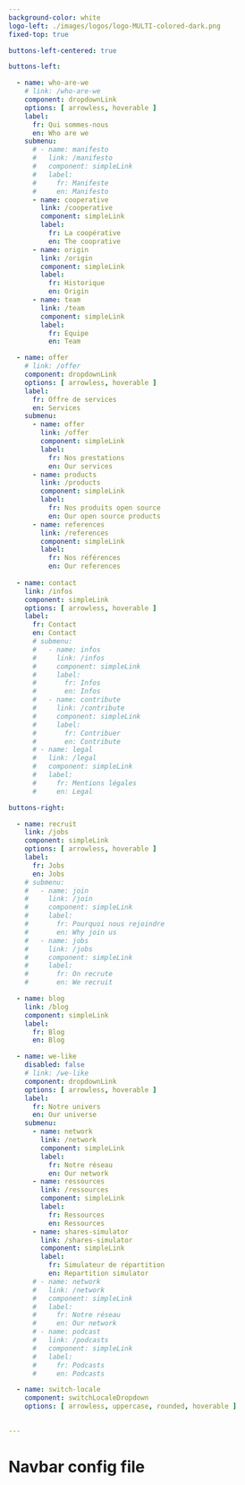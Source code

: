 ```yaml
---
background-color: white
logo-left: ./images/logos/logo-MULTI-colored-dark.png
fixed-top: true

buttons-left-centered: true

buttons-left: 

  - name: who-are-we 
    # link: /who-are-we
    component: dropdownLink
    options: [ arrowless, hoverable ]
    label: 
      fr: Qui sommes-nous
      en: Who are we
    submenu: 
      # - name: manifesto
      #   link: /manifesto
      #   component: simpleLink
      #   label: 
      #     fr: Manifeste
      #     en: Manifesto
      - name: cooperative
        link: /cooperative
        component: simpleLink
        label: 
          fr: La coopérative
          en: The cooprative
      - name: origin
        link: /origin
        component: simpleLink
        label: 
          fr: Historique
          en: Origin
      - name: team
        link: /team
        component: simpleLink
        label: 
          fr: Equipe
          en: Team

  - name: offer 
    # link: /offer
    component: dropdownLink
    options: [ arrowless, hoverable ]
    label: 
      fr: Offre de services
      en: Services
    submenu: 
      - name: offer
        link: /offer
        component: simpleLink
        label: 
          fr: Nos prestations
          en: Our services
      - name: products
        link: /products
        component: simpleLink
        label: 
          fr: Nos produits open source
          en: Our open source products
      - name: references
        link: /references
        component: simpleLink
        label: 
          fr: Nos références
          en: Our references
  
  - name: contact 
    link: /infos
    component: simpleLink
    options: [ arrowless, hoverable ]
    label: 
      fr: Contact
      en: Contact
      # submenu: 
      #   - name: infos
      #     link: /infos
      #     component: simpleLink
      #     label: 
      #       fr: Infos
      #       en: Infos
      #   - name: contribute
      #     link: /contribute
      #     component: simpleLink
      #     label: 
      #       fr: Contribuer
      #       en: Contribute
      # - name: legal
      #   link: /legal
      #   component: simpleLink
      #   label: 
      #     fr: Mentions légales
      #     en: Legal

buttons-right: 

  - name: recruit 
    link: /jobs
    component: simpleLink
    options: [ arrowless, hoverable ]
    label: 
      fr: Jobs
      en: Jobs
    # submenu: 
    #   - name: join
    #     link: /join
    #     component: simpleLink
    #     label: 
    #       fr: Pourquoi nous rejoindre
    #       en: Why join us
    #   - name: jobs
    #     link: /jobs
    #     component: simpleLink
    #     label: 
    #       fr: On recrute
    #       en: We recruit

  - name: blog
    link: /blog
    component: simpleLink
    label: 
      fr: Blog
      en: Blog

  - name: we-like
    disabled: false
    # link: /we-like
    component: dropdownLink
    options: [ arrowless, hoverable ]
    label: 
      fr: Notre univers
      en: Our universe
    submenu:
      - name: network
        link: /network
        component: simpleLink
        label: 
          fr: Notre réseau
          en: Our network
      - name: ressources
        link: /ressources
        component: simpleLink
        label: 
          fr: Ressources
          en: Ressources
      - name: shares-simulator
        link: /shares-simulator
        component: simpleLink
        label: 
          fr: Simulateur de répartition
          en: Repartition simulator
      # - name: network
      #   link: /network
      #   component: simpleLink
      #   label: 
      #     fr: Notre réseau
      #     en: Our network
      # - name: podcast
      #   link: /podcasts
      #   component: simpleLink
      #   label: 
      #     fr: Podcasts
      #     en: Podcasts

  - name: switch-locale
    component: switchLocaleDropdown
    options: [ arrowless, uppercase, rounded, hoverable ]
    

--- 
```


# Navbar config file
